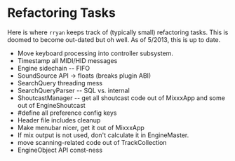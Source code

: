 # Refactoring Tasks

Here is where `rryan` keeps track of (typically small) refactoring
tasks. This is doomed to become out-dated but oh well. As of 5/2013,
this is up to date.

  - Move keyboard processing into controller subsystem.
  - Timestamp all MIDI/HID messages
  - Engine sidechain -- FIFO
  - SoundSource API -\> floats (breaks plugin ABI)
  - SearchQuery threading mess
  - SearchQueryParser -- SQL vs. internal
  - ShoutcastManager -- get all shoutcast code out of MixxxApp and some
    out of EngineShoutcast
  - \#define all preference config keys
  - Header file includes cleanup 
  - Make menubar nicer, get it out of MixxxApp
  - If mix output is not used, don't calculate it in EngineMaster.
  - move scanning-related code out of TrackCollection
  - EngineObject API const-ness
